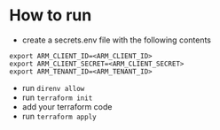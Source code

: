 # How to run
- create a secrets.env file with the following contents
```
export ARM_CLIENT_ID=<ARM_CLIENT_ID>
export ARM_CLIENT_SECRET=<ARM_CLIENT_SECRET>
export ARM_TENANT_ID=<ARM_TENANT_ID>
```
- run `direnv allow`
- run `terraform init`
- add your terraform code
- run `terraform apply`

